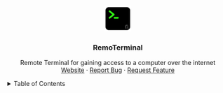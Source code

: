 
<br />
<div align="center">
  <a href="https://github.com/TanimSk/Remote-Terminal">
    <img src="img/terminal.png" alt="Logo" width="60" height="60">
  </a>
  <h3 align="center">RemoTerminal</h3>
  <p align="center">
    Remote Terminal for gaining access to a computer over the internet
    <br />
    <a href="https://remoterminal.herokuapp.com/">Website</a>
    ·
    <a href="https://github.com/othneildrew/Best-README-Template/issues">Report Bug</a>
    ·
    <a href="https://github.com/othneildrew/Best-README-Template/issues">Request Feature</a>
  </p>
</div>
<details>
<summary>Table of Contents</summary>
  <ol>
    <li> <a href="#about-the-project">About The Project</a><li>
      <a href="#getting-started">Getting Started</a>
      <ul>
        <li><a href="#prerequisites">Prerequisites</a></li>
        <li><a href="#installation">Installation</a></li>
      </ul>
    </li>
    <li><a href="#usage">Usage</a></li>
  </ol>
</details>
